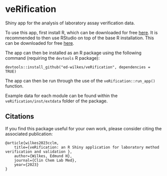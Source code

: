 # veRification
Shiny app for the analysis of laboratory assay verification data.

To use this app, first install R, which can be downloaded for free [here](https://cran.r-project.org/).  It is recommended to then use RStudio on top of the base R installation. This can be downloaded for free [here](https://posit.co/downloads/).

The app can then be installed as an R package using the following command (requiring the `devtools` R package):

`devtools::install_github("ed-wilkes/veRification", dependencies = TRUE)`

The app can then be run through the use of the `veRification::run_app()` function.

Example data for each module can be found within the `veRification/inst/extdata` folder of the package.

## Citations
If you find this package useful for your own work, please consider citing the associated publication:

```
@article{wilkes2023cclm,
    title={veRification: an R Shiny application for laboratory method verification and validation },
    author={Wilkes, Edmund H},
    journal={Clin Chem Lab Med},
    year={2023}
}
```
